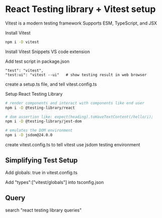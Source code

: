 # React Testing library + Vitest setup

Vitest is a modern testing framework Supports ESM, TypeScript, and JSX

Install Vitest
```sh
npm i -D vitest
```

Install Vitest Snippets VS code extension

Add test script in package.json
```
"test": "vitest",
"test:ui": "vitest --ui"   # show testing result in web browser
```
create a setup.ts file, and tell vitest.config.ts

Setup React Testing Library

```sh
# render components and interact with components like end user
npm i -D @testing-library/react

# dom assertion like: expect(heading).toHaveTextContent(/hello/i);
npm i -D @testing-library/jest-dom

# emulates the DOM environment
npm i -D jsdom@24.0.0


```
create vitest.config.ts to tell vitest use jsdom testing environment

## Simplifying Test Setup
Add globals: true in vitest.config.ts

Add "types":["vitest/globals"] into tsconfig.json




## Query
search "react testing library queries"

